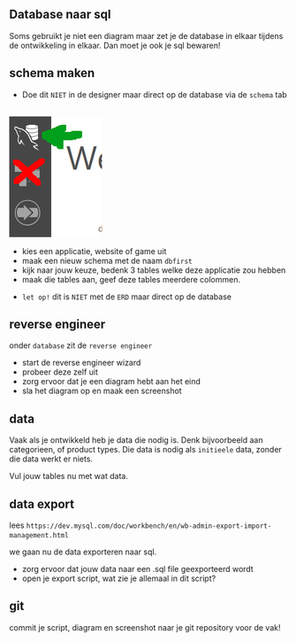 ## Database naar sql

Soms gebruikt je niet een diagram maar zet je de database in elkaar tijdens de ontwikkeling in elkaar.
Dan moet je ook je sql bewaren!



## schema maken

* Doe dit `NIET` in de designer maar direct op de database via de `schema` tab

<br>![](img/welniet.png)

- kies een applicatie, website of game uit
- maak een nieuw schema met de naam `dbfirst`
- kijk naar jouw keuze, bedenk 3 tables welke deze applicatie zou hebben
- maak die tables aan, geef deze tables meerdere colommen.
* `let op!` dit is `NIET` met de `ERD` maar direct op de database

## reverse engineer

onder `database` zit de `reverse engineer`
- start de reverse engineer wizard
- probeer deze zelf uit
- zorg ervoor dat je een diagram hebt aan het eind
- sla het diagram op en maak een screenshot

## data

Vaak als je ontwikkeld heb je data die nodig is. Denk bijvoorbeeld aan 
categorieen, of product types. Die data is nodig als `initieele` data, zonder die data werkt er niets.

Vul jouw tables nu met wat data.

## data export

lees `https://dev.mysql.com/doc/workbench/en/wb-admin-export-import-management.html`

we gaan nu de data exporteren naar sql.
- zorg ervoor dat jouw data naar een .sql file geexporteerd wordt
- open je export script, wat zie je allemaal in dit script?


## git

commit je script, diagram en screenshot naar je git repository voor de vak!